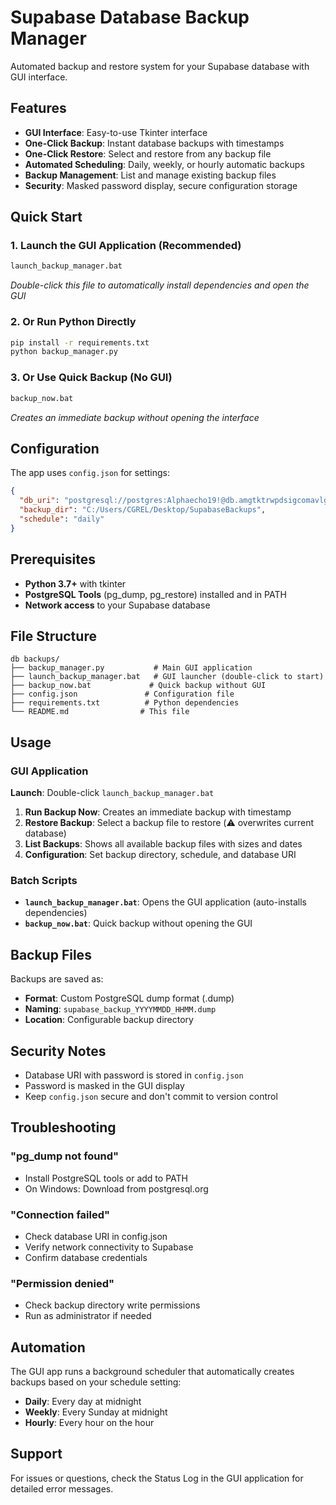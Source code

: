 # Supabase Database Backup Manager

Automated backup and restore system for your Supabase database with GUI interface.

## Features

- **GUI Interface**: Easy-to-use Tkinter interface
- **One-Click Backup**: Instant database backups with timestamps
- **One-Click Restore**: Select and restore from any backup file
- **Automated Scheduling**: Daily, weekly, or hourly automatic backups
- **Backup Management**: List and manage existing backup files
- **Security**: Masked password display, secure configuration storage

## Quick Start

### 1. Launch the GUI Application (Recommended)
```bash
launch_backup_manager.bat
```
*Double-click this file to automatically install dependencies and open the GUI*

### 2. Or Run Python Directly
```bash
pip install -r requirements.txt
python backup_manager.py
```

### 3. Or Use Quick Backup (No GUI)
```bash
backup_now.bat
```
*Creates an immediate backup without opening the interface*

## Configuration

The app uses `config.json` for settings:

```json
{
  "db_uri": "postgresql://postgres:Alphaecho19!@db.amgtktrwpdsigcomavlg.supabase.co:5432/postgres",
  "backup_dir": "C:/Users/CGREL/Desktop/SupabaseBackups",
  "schedule": "daily"
}
```

## Prerequisites

- **Python 3.7+** with tkinter
- **PostgreSQL Tools** (pg_dump, pg_restore) installed and in PATH
- **Network access** to your Supabase database

## File Structure

```
db backups/
├── backup_manager.py           # Main GUI application
├── launch_backup_manager.bat   # GUI launcher (double-click to start)
├── backup_now.bat             # Quick backup without GUI
├── config.json               # Configuration file
├── requirements.txt          # Python dependencies
└── README.md                # This file
```

## Usage

### GUI Application

**Launch**: Double-click `launch_backup_manager.bat`

1. **Run Backup Now**: Creates an immediate backup with timestamp
2. **Restore Backup**: Select a backup file to restore (⚠️ overwrites current database)
3. **List Backups**: Shows all available backup files with sizes and dates
4. **Configuration**: Set backup directory, schedule, and database URI

### Batch Scripts

- **`launch_backup_manager.bat`**: Opens the GUI application (auto-installs dependencies)
- **`backup_now.bat`**: Quick backup without opening the GUI

## Backup Files

Backups are saved as:
- **Format**: Custom PostgreSQL dump format (.dump)
- **Naming**: `supabase_backup_YYYYMMDD_HHMM.dump`
- **Location**: Configurable backup directory

## Security Notes

- Database URI with password is stored in `config.json`
- Password is masked in the GUI display
- Keep `config.json` secure and don't commit to version control

## Troubleshooting

### "pg_dump not found"
- Install PostgreSQL tools or add to PATH
- On Windows: Download from postgresql.org

### "Connection failed"
- Check database URI in config.json
- Verify network connectivity to Supabase
- Confirm database credentials

### "Permission denied"
- Check backup directory write permissions
- Run as administrator if needed

## Automation

The GUI app runs a background scheduler that automatically creates backups based on your schedule setting:

- **Daily**: Every day at midnight
- **Weekly**: Every Sunday at midnight  
- **Hourly**: Every hour on the hour

## Support

For issues or questions, check the Status Log in the GUI application for detailed error messages.
